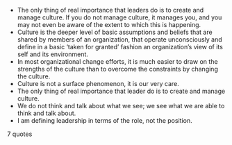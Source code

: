  - The only thing of real importance that leaders do is to create and manage culture. If you do not manage culture, it manages you, and you may not even be aware of the extent to which this is happening.
 - Culture is the deeper level of basic assumptions and beliefs that are shared by members of an organization, that operate unconsciously and define in a basic ‘taken for granted’ fashion an organization’s view of its self and its environment.
 - In most organizational change efforts, it is much easier to draw on the strengths of the culture than to overcome the constraints by changing the culture.
 - Culture is not a surface phenomenon, it is our very care.
 - The only thing of real importance that leader do is to create and manage culture.
 - We do not think and talk about what we see; we see what we are able to think and talk about.
 - I am defining leadership in terms of the role, not the position.

7 quotes